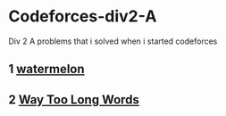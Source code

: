 # Codeforces-div2-A
Div 2 A problems that i solved when i started codeforces

## 1 [watermelon](http://codeforces.com/contest/4/problem/A)
## 2 [Way Too Long Words](http://codeforces.com/contest/71/problem/A)
